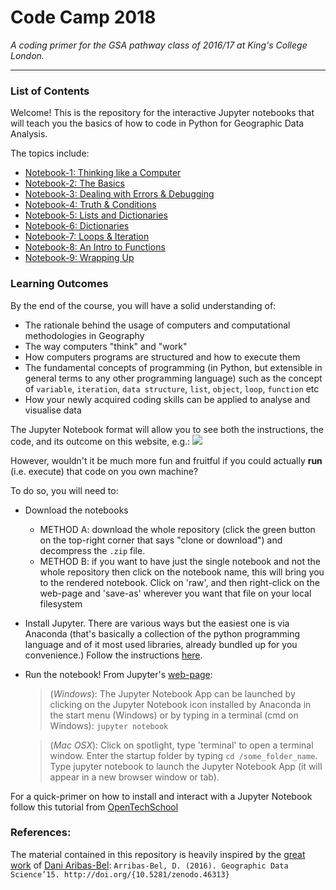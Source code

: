 # Code Camp 2018
*A coding primer for the GSA pathway class of 2016/17 at King's College London.*

---

### List of Contents

Welcome! This is the repository for the interactive Jupyter notebooks that will teach you the basics of how to code in Python for
Geographic Data Analysis.

The topics include:
- [Notebook-1: Thinking like a Computer](notebook-1%20Thinking%20like%20a%20Computer.ipynb)
- [Notebook-2: The Basics](notebook-2%20The%20Basics.ipynb)
- [Notebook-3: Dealing with Errors & Debugging](notebook-3%20Dealing%20with%20Errors%20&%20Debugging.ipynb)
- [Notebook-4: Truth & Conditions](notebook-4%20Truth%20&%20Conditions.ipynb)
- [Notebook-5: Lists and Dictionaries](notebook-5%20Lists.ipynb)
- [Notebook-6: Dictionaries](notebook-6%20Dictionaries.ipynb)
- [Notebook-7: Loops & Iteration](notebook-7%20Loops%20and%20Iteration.ipynb)
- [Notebook-8: An Intro to Functions](notebook-8%20Introduction%20to%20Functions.ipynb)
- [Notebook-9: Wrapping Up](notebook-9%20Wrapping%20Up.ipynb)


### Learning Outcomes

By the end of the course, you will have a solid understanding of:

- The rationale behind the usage of computers and computational methodologies in Geography
- The way computers "think" and "work"
- How computers programs are structured and how to execute them
- The fundamental concepts of programming (in Python, but extensible in general terms to any other programming language) such as the concept of `variable`, `iteration`, `data structure`, `list`, `object`, `loop`, `function` etc
- How your newly acquired coding skills can be applied to analyse and visualise data

The Jupyter Notebook format will allow you to see both the instructions, the code, and its outcome on this website, e.g.:
![](./img/jupyter-example.png)

However, wouldn't it be much more fun and fruitful if you could actually **run** (i.e. execute) that code on you own machine?

To do so, you will need to:
-  Download the notebooks
	- METHOD A: download the whole repository (click the green button on the top-right corner that says "clone or download") and decompress the `.zip` file.
	- METHOD B: if you want to have just the single notebook and not the whole repository then click on the notebook name, this will bring you to the rendered notebook. Click on 'raw', and then right-click on the web-page and 'save-as' wherever you want that file on your local filesystem
-  Install Jupyter. There are various ways but the easiest one is via Anaconda (that's basically a collection of the python programming language and of it most used libraries, already bundled up for you convenience.) Follow the instructions [here](http://jupyter.readthedocs.io/en/latest/install.html#id3).
- Run the notebook! From Jupyter's [web-page](http://jupyter-notebook-beginner-guide.readthedocs.io/en/latest/execute.html):

	> (*Windows*): The Jupyter Notebook App can be launched by clicking on the Jupyter Notebook icon installed by Anaconda in the start menu (Windows) or by typing in a terminal (cmd on Windows): `jupyter notebook`

	> (*Mac OSX*): Click on spotlight, type 'terminal' to open a terminal window. Enter the startup folder by typing `cd /some_folder_name`. Type jupyter notebook to launch the Jupyter Notebook App (it will appear in a new browser window or tab).

For a quick-primer on how to install and interact with a Jupyter Notebook follow this tutorial from [OpenTechSchool](http://opentechschool.github.io/python-data-intro/core/notebook.html)

### References:
The material contained in this repository is heavily inspired by the [great work](http://darribas.org/gds15/index.html) of [Dani Aribas-Bel](https://twitter.com/darribas):
`Arribas-Bel, D. (2016). Geographic Data Science’15. http://doi.org/{10.5281/zenodo.46313}`
